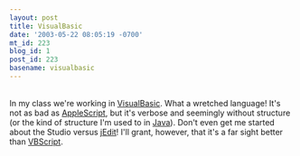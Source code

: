 ```yaml
---
layout: post
title: VisualBasic
date: '2003-05-22 08:05:19 -0700'
mt_id: 223
blog_id: 1
post_id: 223
basename: visualbasic
---
```

<br />In my class we're working in <a href="http://msdn.microsoft.com/vbasic/">VisualBasic</a>. What a wretched language! It's not as bad as <a href="http://www.apple.com/applescript/">AppleScript</a>, but it's verbose and seemingly without structure (or the kind of structure I'm used to in <a href="http://java.sun.com/">Java</a>). Don't even get me started about the Studio versus <a href="http://www.jedit.org/">jEdit</a>! I'll grant, however, that it's a far sight better than <a href="http://msdn.microsoft.com/library/en-us/script56/html/vbscripttoc.asp">VBScript</a>.<br /><br /><br />
